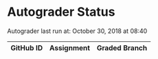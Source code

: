# Autograder Status
Autograder last run at: October 30, 2018 at 08:40

| GitHub ID | Assignment | Graded Branch |
|-----------|------------|---------------|
